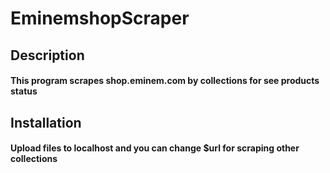# EminemshopScraper
<h2>Description</h2>
<h4>This program scrapes shop.eminem.com by collections for see products status</h4>
<h2>Installation</h2>
<h4>Upload files to localhost and you can change $url for scraping other collections</h4>
